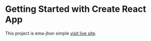 # Getting Started with Create React App

This project is ema-jhon simple   [visit live site](https://peaceful-ema-jhon-simple-live.netlify.app).
